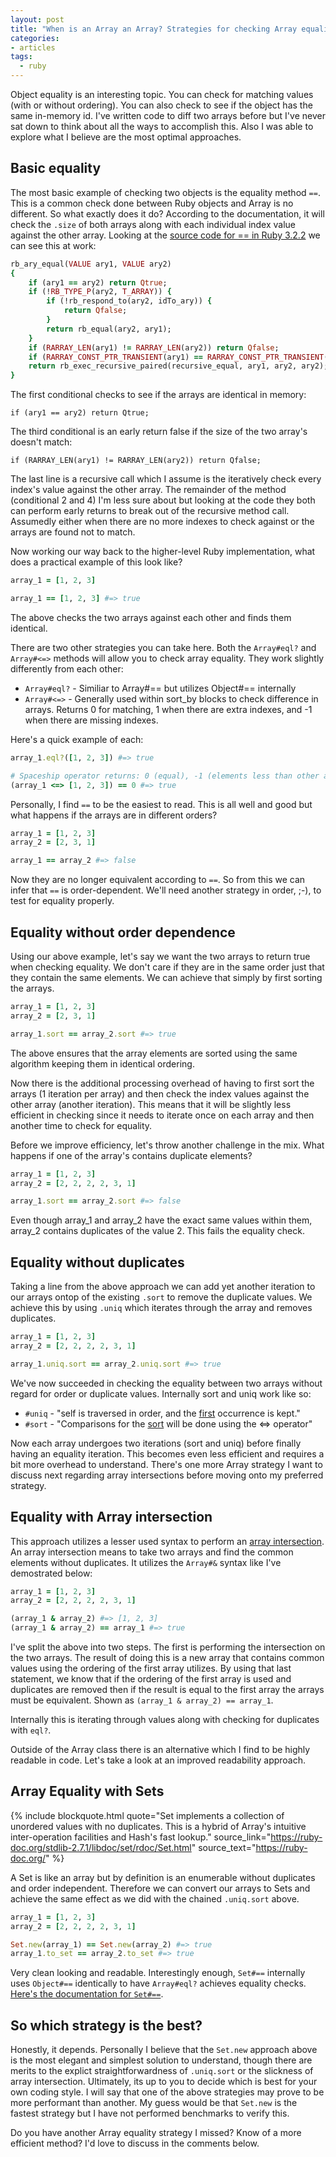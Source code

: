 ```yaml
---
layout: post
title: "When is an Array an Array? Strategies for checking Array equality in Ruby"
categories:
- articles
tags:
  - ruby
---
```


Object equality is an interesting topic. You can check for matching values (with or without ordering). You can
also check to see if the object has the same in-memory id. I've written code to diff two arrays before but
I've never sat down to think about all the ways to accomplish this. Also I was able to explore what I believe
are the most optimal approaches.

<!--excerpt-->

## Basic equality
The most basic example of checking two objects is the equality method `==`. This is a common check done between Ruby
objects and Array is no different. So what exactly does it do? According to the documentation, it will check the `.size`
of both arrays along with each individual index value against the other array. Looking at the [source code for == in Ruby 3.2.2](https://ruby-doc.org/3.2.2/Array.html#method-i-3D-3D)
we can see this at work:

``` ruby
rb_ary_equal(VALUE ary1, VALUE ary2)
{
    if (ary1 == ary2) return Qtrue;
    if (!RB_TYPE_P(ary2, T_ARRAY)) {
        if (!rb_respond_to(ary2, idTo_ary)) {
            return Qfalse;
        }
        return rb_equal(ary2, ary1);
    }
    if (RARRAY_LEN(ary1) != RARRAY_LEN(ary2)) return Qfalse;
    if (RARRAY_CONST_PTR_TRANSIENT(ary1) == RARRAY_CONST_PTR_TRANSIENT(ary2)) return Qtrue;
    return rb_exec_recursive_paired(recursive_equal, ary1, ary2, ary2);
}
```

The first conditional checks to see if the arrays are identical in memory:

`if (ary1 == ary2) return Qtrue;`

The third conditional is an early return false if the size of the two array's doesn't match:

`if (RARRAY_LEN(ary1) != RARRAY_LEN(ary2)) return Qfalse;`

The last line is a recursive call which I assume is the iteratively check every index's value
against the other array. The remainder of the method (conditional 2 and 4) I'm less sure about but looking
at the code they both can perform early returns to break out of the recursive method call. Assumedly either
when there are no more indexes to check against or the arrays are found not to match.

Now working our way back to the higher-level Ruby implementation, what does a practical example of this look like?

``` ruby
array_1 = [1, 2, 3]

array_1 == [1, 2, 3] #=> true
```

The above checks the two arrays against each other and finds them identical.

There are two other strategies you can take here. Both the `Array#eql?` and `Array#<=>` methods will allow you to check array equality. They work
  slightly differently from each other:

* `Array#eql?` - Similiar to Array#== but utilizes Object#== internally
* `Array#<=>` - Generally used within sort_by blocks to check difference in arrays. Returns 0 for matching, 1 when there are extra indexes, and -1 when there are missing indexes.

Here's a quick example of each:

``` ruby
array_1.eql?([1, 2, 3]) #=> true

# Spaceship operator returns: 0 (equal), -1 (elements less than other array), 1 (elements more than other array)
(array_1 <=> [1, 2, 3]) == 0 #=> true
```

Personally, I find `==` to be the easiest to read. This is all well and good but what happens if the arrays are in different orders?

``` ruby
array_1 = [1, 2, 3]
array_2 = [2, 3, 1]

array_1 == array_2 #=> false
```

Now they are no longer equivalent according to `==`. So from this we can infer that `==` is order-dependent. We'll need
another strategy in order, ;-), to test for equality properly.

## Equality without order dependence

Using our above example, let's say we want the two arrays to return true when checking equality. We don't care if they
are in the same order just that they contain the same elements. We can achieve that simply by first sorting the arrays.

``` ruby
array_1 = [1, 2, 3]
array_2 = [2, 3, 1]

array_1.sort == array_2.sort #=> true
```

The above ensures that the array elements are sorted using the same algorithm keeping them in identical ordering.

Now there is the additional processing overhead of having to first sort the arrays (1 iteration per array) and then check the index
values against the other array (another iteration). This means that it will be slightly less efficient in checking since it
needs to iterate once on each array and then another time to check for equality.

Before we improve efficiency, let's throw another challenge in the mix. What happens if one of the array's contains duplicate elements?

``` ruby
array_1 = [1, 2, 3]
array_2 = [2, 2, 2, 2, 3, 1]

array_1.sort == array_2.sort #=> false
```

Even though array_1 and array_2 have the exact same values within them, array_2 contains duplicates of the value 2. This
fails the equality check.

## Equality without duplicates

Taking a line from the above approach we can add yet another iteration to our arrays ontop of the existing `.sort` to
remove the duplicate values. We achieve this by using `.uniq` which iterates through the array and removes duplicates.

``` ruby
array_1 = [1, 2, 3]
array_2 = [2, 2, 2, 2, 3, 1]

array_1.uniq.sort == array_2.uniq.sort #=> true
```

We've now succeeded in checking the equality between two arrays without regard for order or duplicate values. Internally sort and uniq work like so:

* `#uniq` - "self is traversed in order, and the [first](https://apidock.com/ruby/Array/first) occurrence is kept."
* `#sort` - "Comparisons for the [sort](https://apidock.com/ruby/Array/sort) will be done using the <=> operator"

Now each array undergoes two iterations (sort and uniq) before finally having an equality iteration. This becomes even
less efficient and requires a bit more overhead to understand. There's one more Array strategy I want to discuss next regarding
array intersections before moving onto my preferred strategy.

## Equality with Array intersection

This approach utilizes a lesser used syntax to perform an [array intersection](https://ruby-doc.org/3.2.2/Array.html#method-i-26). An array intersection means to take
two arrays and find the common elements without duplicates. It utilizes the `Array#&` syntax like I've demostrated below:

``` ruby
array_1 = [1, 2, 3]
array_2 = [2, 2, 2, 2, 3, 1]

(array_1 & array_2) #=> [1, 2, 3]
(array_1 & array_2) == array_1 #=> true
```

I've split the above into two steps. The first is performing the intersection on the two arrays. The result of doing this
is a new array that contains common values using the ordering of the first array utilizes. By using that last statement,
we know that if the ordering of the first array is used and duplicates are removed then if the result is equal to the
first array the arrays must be equivalent. Shown as `(array_1 & array_2) == array_1`.

Internally this is iterating through values along with checking for duplicates with `eql?`.

Outside of the Array class there is an alternative which I find to be highly readable in code. Let's take a look at an
improved readability approach.

## Array Equality with Sets

{% include blockquote.html quote="Set implements a collection of unordered values with no duplicates. This is a hybrid of Array's intuitive inter-operation facilities and Hash's fast lookup." source_link="https://ruby-doc.org/stdlib-2.7.1/libdoc/set/rdoc/Set.html" source_text="https://ruby-doc.org/" %}

A Set is like an array but by definition is an enumerable without duplicates and order independent. Therefore we can convert
our arrays to Sets and achieve the same effect as we did with the chained `.uniq.sort` above.

``` ruby
array_1 = [1, 2, 3]
array_2 = [2, 2, 2, 2, 3, 1]

Set.new(array_1) == Set.new(array_2) #=> true
array_1.to_set == array_2.to_set #=> true
```

Very clean looking and readable. Interestingly enough, `Set#==` internally uses `Object#==` identically to have `Array#eql?` achieves
equality checks. [Here's the documentation for `Set#==`](https://ruby-doc.org/stdlib-2.7.1/libdoc/set/rdoc/Set.html#method-i-3D-3D).

## So which strategy is the best?

Honestly, it depends. Personally I believe that the `Set.new` approach above is the most elegant and simplest solution to understand, though there
are merits to the explict straightforwardness of `.uniq.sort` or the slickness of array intersection. Ultimately, its up to you to decide which is best for
your own coding style. I will say that one of the above strategies may prove to be more performant than another. My guess would be
that `Set.new` is the fastest strategy but I have not performed benchmarks to verify this.

Do you have another Array equality strategy I missed? Know of a more efficient method? I'd love to discuss in the comments below.
